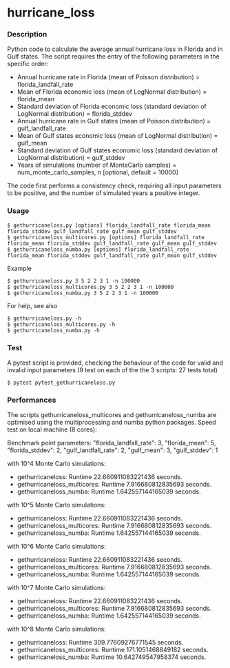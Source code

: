 # hurricane_loss

### Description

Python code to calculate the average annual hurricane loss in Florida and in Gulf states.
The script requires the entry of the following parameters in the specific order:

* Annual hurricane rate in Florida (mean of Poisson distribution) = florida_landfall_rate
* Mean of Florida economic loss (mean of LogNormal distribution) = florida_mean
* Standard deviation of Florida economic loss (standard deviation of LogNormal distribution) = florida_stddev
* Annual hurricane rate in Gulf states (mean of Poisson distribution) = gulf_landfall_rate
* Mean of Gulf states economic loss (mean of LogNormal distribution) = gulf_mean
* Standard deviation of Gulf states economic loss (standard deviation of LogNormal distribution) = gulf_stddev
* Years of simulations (number of MonteCarlo samples) = num_monte_carlo_samples, n [optional, default = 10000]

The code first performs a consistency check, requiring all input parameters to be positive, and the number of simulated years a positive integer.


### Usage

    $ gethurricaneloss.py [options] florida_landfall_rate florida_mean florida_stddev gulf_landfall_rate gulf_mean gulf_stddev
    $ gethurricaneloss_multicores.py [options] florida_landfall_rate florida_mean florida_stddev gulf_landfall_rate gulf_mean gulf_stddev
    $ gethurricaneloss_numba.py [options] florida_landfall_rate florida_mean florida_stddev gulf_landfall_rate gulf_mean gulf_stddev
    
Example

    $ gethurricaneloss.py 3 5 2 2 3 1 -n 100000
    $ gethurricaneloss_multicores.py 3 5 2 2 3 1 -n 100000
    $ gethurricaneloss_numba.py 3 5 2 2 3 1 -n 100000

For help, see also

    $ gethurricaneloss.py -h
    $ gethurricaneloss_multicores.py -h
    $ gethurricaneloss_numba.py -h
    
### Test
A pytest script is provided, checking the behaviour of the code for valid and invalid input parameters (9 test on each of the the 3 scripts: 27 tests total)

    $ pytest pytest_gethurricaneloss.py


### Performances

The scripts gethurricaneloss_multicores and gethurricaneloss_numba are optimised using the multiprocessing and numba python packages.
Speed test on local machine (8 cores):

Benchmark point parameters:
"florida_landfall_rate": 3,
"florida_mean": 5,
"florida_stddev": 2,
"gulf_landfall_rate": 2,
"gulf_mean": 3,
"gulf_stddev": 1

with 10^4 Monte Carlo simulations:
* gethurricaneloss: Runtime 22.660911083221436 seconds.
* gethurricaneloss_multicores: Runtime 7.916680812835693 seconds.
* gethurricaneloss_numba: Runtime 1.642557144165039 seconds.

with 10^5 Monte Carlo simulations:
* gethurricaneloss: Runtime 22.660911083221436 seconds.
* gethurricaneloss_multicores: Runtime 7.916680812835693 seconds.
* gethurricaneloss_numba: Runtime 1.642557144165039 seconds.

with 10^6 Monte Carlo simulations:
* gethurricaneloss: Runtime 22.660911083221436 seconds.
* gethurricaneloss_multicores: Runtime 7.916680812835693 seconds.
* gethurricaneloss_numba: Runtime 1.642557144165039 seconds.

with 10^7 Monte Carlo simulations:
* gethurricaneloss: Runtime 22.660911083221436 seconds.
* gethurricaneloss_multicores: Runtime 7.916680812835693 seconds.
* gethurricaneloss_numba: Runtime 1.642557144165039 seconds.

with 10^8 Monte Carlo simulations:
* gethurricaneloss: Runtime 309.77609276771545 seconds.
* gethurricaneloss_multicores: Runtime 171.1051468849182 seconds.
* gethurricaneloss_numba: Runtime 10.642749547958374 seconds.

